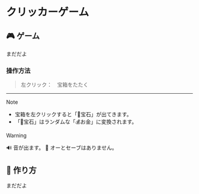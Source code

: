 # クリッカーゲーム
  
## 🎮 ゲーム  
まだだよ 

### 操作方法
> 左クリック：　宝箱をたたく
---
> [!NOTE]
> - 宝箱を左クリックすると「💎宝石」が出てきます。
> - 「💎宝石」はランダムな「💰お金」に変換されます。
  
> [!WARNING]
> 🔊 音が出ます。
> 📜 オーとセーブはありません。
  
## 📓 作り方
まだだよ
